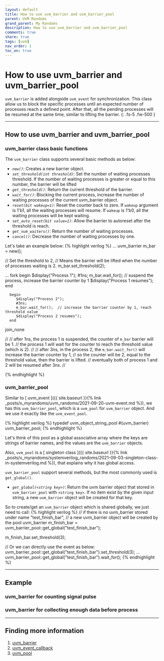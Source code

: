 ```yaml
---
layout: default
title: How to use uvm_barrier and uvm_barrier_pool
parent: UVM Randoms
grand_parent: My Randoms
description: How to use uvm_barrier and uvm_barrier_pool
comments: true
share: true
tags: [uvm]
nav_order: 1
toc_en: true
---
```


# How to use uvm_barrier and uvm_barrier_pool
`uvm_barrier` is added alongside `uvm_event` for synchronization.
This class allow us to block the specific processes until an expected number of processes reach a defined point.
After that, all the pending processes will be resumed at the same time, similar to lifting the barrier.
{: .fs-5 .fw-500 }

---
## How to use uvm_barrier and uvm_barrier_pool

### uvm_barrier class basic functions
The `uvm_barrier` class supports several basic methods as below:
* *`new()`*: Creates a new barrier object.
* *`set_threshold(int threshold)`*: Set the number of waiting processes threshold. If the number of waiting processes is greater or equal to this number, the barrier will be lifted
* *`get_threshold()`*: Return the current threshold of the barrier.
* *`wait_for()`*: Blocking the current process, increase the number of waiting processes of the current uvm_barrier object.
* *`reset(bit wakeup=1)`*: Reset the counter back to zero. If `wakeup` argument is 1'b1, all the waiting processes will resume. If `wakeup` is 1'b0, all the waiting processes will be kept waiting.
* *`set_auto_reset(bit value=1)`*: Allow the barrier to autoreset after the threshold is reach.
* *`get_num_waiters()`*: Return the number of waiting processes.
* *`cancel()`*: Decrease the number of waiting processes by one.

Let's take an example below:
{% highlight verilog %}
...
   uvm_barrier m_bar = new();

   // Set the threshold to 2,
   // Means the barrier will be lifted when the number of processes waiting is 2.
   m_bar.set_threshold(2);

...
   fork
      begin
         $display("Process 1");
         #1ns;
         m_bar.wait_for();  // suspend the process, increase the barrier counter by 1
         $display("Process 1 resumes");
      end

      begin
         $display("Process 2");
         #3ns;
         m_bar.wait_for();  // increase the barrier counter by 1, reach threshold value
         $display("Process 2 resumes");
      end
   join_none

//
// after 1ns, the process 1 is suspended, the counter of `m_bar` barrier will be 1. 
//            the process 1 will wait for the counter to reach the threshold value (which is 2).
//
// after 3ns, in the process 2, the `m_bar.wait_for()` will increase the barrier counter by 1,
//            so the counter will be 2, equal to the threshold value, then the barrier is lifted.
//            eventually both of process 1 and 2 will be resumed after 3ns.
//

{% endhighlight %}


### uvm_barrier_pool
Similar to [ uvm_event ]({{ site.baseurl }}{% link _posts/x_myrandoms/uvm_randoms/2021-09-20-uvm-event.md %}), we has this `uvm_barrier_pool`, which is a `uvm_pool` for `uvm_barrier` object.
And we use it exactly like the `uvm_event_pool`.

{% highlight verilog %}
typedef uvm_object_string_pool #(uvm_barrier) uvm_barrier_pool;
{% endhighlight %}

Let's think of this pool as a global associative array
where the keys are strings of barrier names, and the values are the `uvm_barrier` objects.

Also, `uvm_pool` is a [ singleton class ]({{ site.baseurl }}{% link _posts/x_myrandoms/systemverilog_randoms/2021-09-03-singleton-class-in-systemverilog.md %}),
that explains why it has global access.

`uvm_barrier_pool` support several methods, but the most commonly used is `get_global()`.
* *`get_global(<string key>)`*: Return the uvm barrier object that stored in `uvm_barrier_pool` with `<string key>`.
If no item exist by the given input string, a new `uvm_barrier` object will be created for that key.

So to create/get an `uvm_barrier` object which is shared globally, we just need to call:
{% highlight verilog %}
   // if there is no uvm_barrier stored under name "test_finish_bar",
   // a new uvm_barrier object will be created by the pool
   uvm_barrier m_finish_bar = uvm_barrier_pool::get_global("test_finish_bar");

   m_finish_bar.set_threshold(3);

   // Or we can directly use the event as below:
   uvm_barrier_pool::get_global("test_finish_bar").set_threshold(3);
   ...
   uvm_barrier_pool::get_global("test_finish_bar").wait_for();
{% endhighlight %}

---
## Example

### uvm_barrier for counting signal pulse
### uvm_barrier for collecting enough data before process

---
## Finding more information
1. [ uvm_barrier ](https://verificationacademy.com/verification-methodology-reference/uvm/docs_1.2/html/files/base/uvm_barrier-svh.html)
1. [ uvm_event_callback ](https://verificationacademy.com/verification-methodology-reference/uvm/docs_1.2/html/files/base/uvm_event_callback-svh.html)
1. [ uvm_pool ](https://verificationacademy.com/verification-methodology-reference/uvm/docs_1.2/html/files/base/uvm_pool-svh.html)


